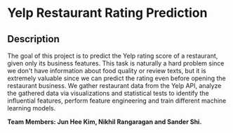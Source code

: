 # Yelp Restaurant Rating Prediction

## Description
The goal of this project is to predict the Yelp rating score of a restaurant, given only its business features. This task is naturally a hard problem since we don't have information about food quality or review texts, but it is extremely valuable since we can predict the rating even before opening the restaurant business. We gather restaurant data from the Yelp API, analyze the gathered data via visualizations and statistical tests to identify the influential features, perform feature engineering and train different machine learning models.

**Team Members: Jun Hee Kim, Nikhil Rangaragan and Sander Shi.**
